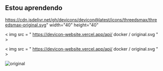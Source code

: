 ## Estou aprendendo

  
 https://cdn.jsdelivr.net/gh/devicons/devicon@latest/icons/threedsmax/threedsmax-original.svg" width="40" height="40"
  

< img src = " https://devicon-website.vercel.app/api/ docker / original.svg " > </img>

< img src = " https://devicon-website.vercel.app/api/ docker / original.svg " >

          
![original](https://github.com/user-attachments/assets/2192fc6e-cc07-4dc0-a021-32e6b6a8ece1)
